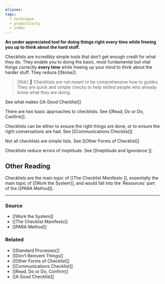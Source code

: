 ```yaml
---
aliases: 
tags:
  - technique
  - productivity
  - index
---
```

**An under appreciated tool for doing things right every time while freeing you up to think about the hard stuff.**

Checklists are incredibly simple tools that don’t get enough credit for what they do. They enable you to doing the basic, most fundamental but vital things correctly **every time** while freeing up your mind to think about the harder stuff. They reduce [[Noise]]. 

> [!tldr] 🔑 Checklists are not meant to be comprehensive how to guides. They are quick and simple checks to help skilled people who already know what they are doing.

See what makes [[A Good Checklist]]  

There are two basic approaches to checklists. See [[Read, Do or Do, Confirm]].

Checklists can be either to ensure the right things are done, or to ensure the right conversations are had. See [[Communications Checklist]]

Not all checklists are simple lists. See [[Other Forms of Checklist]] 

Checklists reduce errors of ineptitude. See [[Ineptitude and Ignorance ]].

## Other Reading

Checklists are the main topic of [[The Checklist Manifesto ]], essentially the main topic of [[Work the System]], and would fall into the ‘Resources’ part of the [[PARA Method]]. 

---

### Source
- [[Work the System]]
- [[The Checklist Manifesto]]
- [[PARA Method]]

### Related
- [[Standard Processes]] 
- [[Don’t Reinvent Things]] 
- [[Other Forms of Checklist]] 
- [[Communications Checklist]] 
- [[Read, Do or Do, Confirm]] 
- [[A Good Checklist]]